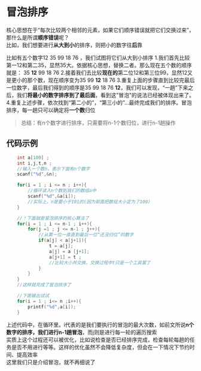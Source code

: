 # 冒泡排序

核心思想在于“每次比较两个相邻的元素，如果它们顺序错误就把它们交换过来”，那什么是所谓**顺序错误**呢？    
比如，我们想要进行**从大到小**的排序，则把小的数字往**后**靠  

比如有五个数字12 35 99 18 76 ，我们试图将它们从大到小排序
1.我们首先比较第一12和第二35，显然35大。依据核心思想，替换二者。那么现在五个数的顺序就是： 35 **12** 99 18 76 
2.接着我们去比较**现在的**第二位12和第三位99，显然12又是更小的那个数，现在顺序变为35 99 **12**  18 76 
3.重复上面的步骤直到比较完最后一位数字，最后我们得到的顺序是35 99 18 76 **12**，我们可以发现，“一趟”下来之后，我们**将最小的数字排序到了最后面**，看到这"冒泡"的说法已经被体现出来了。
4.重复上述步骤，依次找到“第二小的”，“第三小的”...最终完成我们的排序。冒泡排序，每一趟只可以确定将**一个数**归位

>总结：有n个数字进行排序，只需要将n-1个数归位，进行n-1趟操作

## 代码示例
```C
    int a[100] ; 
    int i,j,t,n ; 
    //输入一个数n，表示下面有n个数字
    scanf("%d",&n);

    for(i = 1 ; i <= n ; i++){
        //循环读入n个数到我们的数组a中
        scanf("%d",&a[i]);
        //实际上，n是要小于101的(因为前面把数组大小定为了100)
    }

    //！下面就是冒泡排序的核心算法了
    for(i = 1 ; i <= n-1 ; i++){
        for(j =1 ; j <= n-1 ; j++){
            //从第一位一直直到最后一位“还没归位”的数字
            if(a[j] < a[j+1]){
                t = a[j];
                a[j] = a [j+1];
                a[j+1] = t ;
                //比较大小并交换，交换过程中t只是一个工具罢了
            }
        }
    }
    //这样就完成了冒泡排序了

    //下面输出试试
    for(i = 1 ; i<= n ;i++){
        printf("%d",a[i]);
    }
```

上述代码中，在循环里。i代表的是我们要执行的冒泡的最大次数，如前文所说**n个数字的排序，我们进行n-1趟冒泡**，而j则是进行每一轮的遍历搜索  
实质上这个过程还可以被优化，比如说检查是否已经排序完成，检查每轮每趟的任务是否不用进行等等。这样的优化虽然不会降低复杂度，但会在一下情况下节约时间、提高效率    
这里我们只是介绍冒泡，就不再细说了